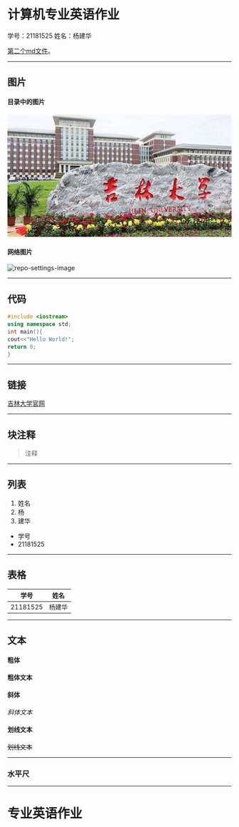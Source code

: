 # 计算机专业英语作业

学号：21181525
姓名：杨建华

[第二个md文件](./second.md)。
***
## 图片
#### 目录中的图片
![octocat](./photo.jpg)
#### 网络图片
![repo-settings-image](https://bkimg.cdn.bcebos.com/pic/6a600c338744ebf8226d5703d4f9d72a6059a7e9?x-bce-process=image/watermark,image_d2F0ZXIvYmFpa2U5Mg==,g_7,xp_5,yp_5/format,f_auto)
***

## 代码
```cpp
#include <iostream>
using namespace std;
int main(){
cout<<"Hello World!";
return 0;
}
```
***
## 链接
[吉林大学官网](https://www.jlu.edu.cn/)
***
## 块注释
>注释
***
## 列表
1. 姓名
2. 杨
3. 建华

* 学号
* 21181525
***
## 表格
|  学号   | 姓名  |
|  ----  | ----  |
| 21181525  | 杨建华 |
***
## 文本
#### 粗体
**粗体文本**

#### 斜体
*斜体文本*

#### 划线文本
~~划线文本~~
***
### 水平尺
***

# 专业英语作业
